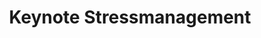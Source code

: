 ---
title: "Keynote Stressmanagement"
type: portfolio
image: "images/projects/thumb_3.svg"
category: ["Keynote"]
tags: []
project_images: ["images/projects/placeholder3600x2400.png", "images/projects/placeholder3600x2400.png"]
---